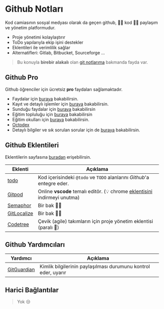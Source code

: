 # Github Notları

Kod camiasının sosyal medyası olarak da geçen github, 👩‍💻 kod 👨‍💻 paylaşım ve yönetim platformudur.

- Proje yönetimi kolaylaştırır
- ToDo yapılarıyla ekip işini destekler
- Eklentileri ile verimlilik sağlar
- Alternatifleri: Gitlab, Bitbucket, Sourceforge ...

> Bu konuyla **birebir alakalı** olan [git notlarıma][Git Notlarım] bakmanda fayda var.

## Github Pro

Github öğrenciler için ücretsiz **pro** faydaları sağlamaktadır.

- Faydalar için [buraya][Benefits] bakabilirsin.
- Kayıt ve detaylı işlemler için [buraya][Github Student] bakabilirsin.
- Sunduğu faydalar için [buraya][Github Dev Pack] bakabilirsin
- Eğitim topluluğu için [buraya](https://education.github.community/c/students) bakabilirsin
- Eğitim okulları için [buraya][Github Education School] bakabilirsin.
- [Octodex][Github Octodex]
- Detaylı bilgiler ve sık sorulan sorular için de [buraya][Details] bakabilirsin.

## Github Eklentileri

Eklentilerin sayfasına [buradan][Marketplace] erişebilirsin.

| Eklenti                             | Açıklama                                                                                     |
| ----------------------------------- | -------------------------------------------------------------------------------------------- |
| [todo][Todo - Github]               | Kod içerisindeki `@todo` ve `TODO` alanlarını *Github*'a entegre eder.                       |
| [Gitpod][Gitpod - Github]           | Online **vscode** temalı editör. (💡 chrome [eklentisini][Gitpod - Chrome] indirmeyi unutma) |
| [Semaphor][Semaphor - Github]       | Bir bak 🙋‍♀️                                                                                |
| [GitLocalize][GitLocalize - Github] | Bir bak 🙋‍♀️                                                                                |
| [Codetree][Codetree - Github]       | Çevik (agile) takımların için proje yönetim eklentisi (paralı 🧐)                            |

## Github Yardımcıları

| Yardımcı                   | Açıklama                                                       |
| -------------------------- | -------------------------------------------------------------- |
| [GitGuardian][GitGuardian] | Kimlik bilgilerinin paylaşılması durumunu kontrol eder, uyarır |

## Harici Bağlantılar

> Yok 😒

[Git Notlarım]: ../Git%20Notlar%C4%B1.md

[Benefits]: https://education.github.com/benefits/offers
[Github Student]: https://education.github.com/students
[Github Dev Pack]: https://education.github.com/pack/offers
[Github Comminity]: https://education.github.community/c/students
[Github Octodex]: https://octodex.github.com/
[Github Education School]: https://education.github.com/partners/schools
[Details]: https://help.github.com/en/categories/teaching-and-learning-with-github-education

[Marketplace]: https://github.com/marketplace

[Todo - Github]: https://github.com/marketplace/todo
[Gitpod - Github]: https://github.com/marketplace/gitpod-io
[Gitpod - Chrome]: https://chrome.google.com/webstore/detail/gitpod-online-ide/dodmmooeoklaejobgleioelladacbeki
[Semaphor - Github]: https://github.com/marketplace/semaphore
[GitLocalize - Github]: https://github.com/marketplace/gitlocalize
[Codetree - Github]: https://github.com/marketplace/codetree

[GitGuardian]: https://www.gitguardian.com/